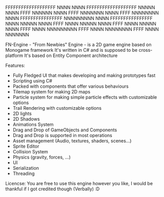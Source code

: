 FFFFFFFFFFFFFFFFFFF          NNNN         NNNN
FFFFFFFFFFFFFFFFFFF          NNNNN        NNNN
FFFF                         NNNNNN       NNNN
FFFF                         NNNNNNN      NNNN
FFFF                         NNNNNNNN     NNNN
FFFFFFFFFFFFFFFF             NNNNNNNNN    NNNN
FFFFFFFFFFFFFFFF             NNNN NNNNN   NNNN
FFFF                         NNNN  NNNNN  NNNN
FFFF                         NNNN   NNNNN NNNN
FFFF                         NNNN    NNNNNNNNN
FFFF                         NNNN     NNNNNNNN 
FFFF                         NNNN      NNNNNNN

FN-Engine - "From Newbies" Engine - is a 2D game engine based on Monogame framework
It's written in C# and is supposed to be cross-platform
It's based on Entity Component architecture

Features:
- Fully Fledged UI that makes developing and making prototypes fast
- Scripting using C#
- Packed with components that offer various behaviours
- Tilemap system for making 2D maps
- Particle system for making simple particle effects with customizable options
- Trail Rendering with customizable options
- 2D lights
- 2D Shadows
- Animations System
- Drag and Drop of GameObjects and Components
- Drag and Drop is supported in most operations
- Asset management (Audio, textures, shaders, scenes...)
- Sprite Editor
- Collision System
- Physics (gravity, forces, ...)
- UI
- Serialization
- Threading



Licencse:
You are free to use this engine however you like, I would be thankful if I got credited though (Verbally) :D
